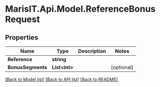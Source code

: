 
# MarisIT.Api.Model.ReferenceBonusRequest

## Properties

Name | Type | Description | Notes
------------ | ------------- | ------------- | -------------
**Reference** | **string** |  | 
**BonusSegments** | **List&lt;int&gt;** |  | [optional] 

[[Back to Model list]](../README.md#documentation-for-models)
[[Back to API list]](../README.md#documentation-for-api-endpoints)
[[Back to README]](../README.md)

